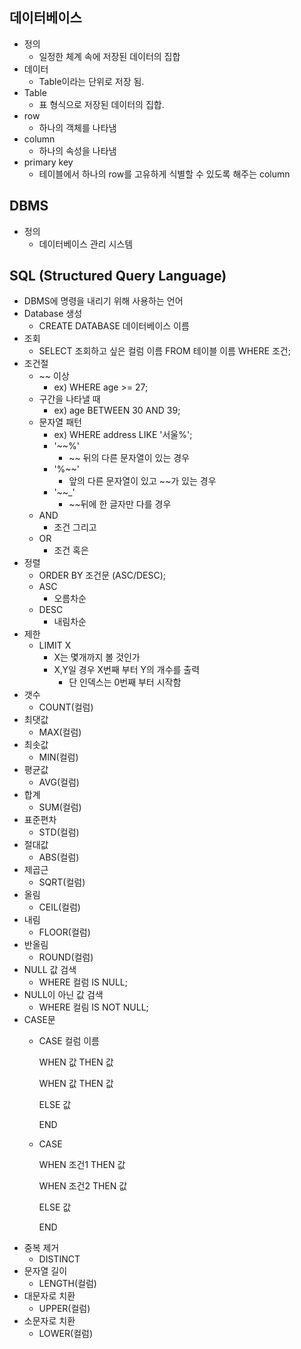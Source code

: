 데이터베이스
---
- 정의 
    - 일정한 체계 속에 저장된 데이터의 집합
- 데이터
    - Table이라는 단위로 저장 됨.
- Table
    - 표 형식으로 저장된 데이터의 집합.
- row
    - 하나의 객체를 나타냄
- column
    - 하나의 속성을 나타냄
- primary key
    - 테이블에서 하나의 row를 고유하게 식별할 수 있도록 해주는 column    

DBMS
---
- 정의
    - 데이터베이스 관리 시스템

SQL (Structured Query Language)
--- 
- DBMS에 명령을 내리기 위해 사용하는 언어
- Database 생성
    - CREATE DATABASE 데이터베이스 이름
- 조회
    - SELECT 조회하고 싶은 컬럼 이름 FROM 테이블 이름 WHERE 조건;
- 조건절
    - ~~ 이상
        - ex) WHERE age >= 27;
    - 구간을 나타낼 때
        - ex) age BETWEEN 30 AND 39;
    - 문자열 패턴
        - ex) WHERE address LIKE '서울%';
        - '~~%'
            - ~~ 뒤의 다른 문자열이 있는 경우
        - '%~~'
            - 앞의 다른 문자열이 있고 ~~가 있는 경우
        - '~~_'
            - ~~뒤에 한 글자만 다를 경우
    - AND
        - 조건 그리고
    - OR
        - 조건 혹은
- 정렬
    - ORDER BY 조건문 (ASC/DESC);
    - ASC
        - 오름차순
    - DESC
        - 내림차순
- 제한
    - LIMIT X
        - X는 몇개까지 볼 것인가
        - X,Y일 경우 X번째 부터 Y의 개수를 출력
            - 단 인덱스는 0번째 부터 시작함
- 갯수
    - COUNT(컬럼)
- 최댓값
    - MAX(컬럼)
- 최솟값
    - MIN(컬럼)
- 평균값
    - AVG(컬럼)
- 합계
    - SUM(컬럼)
- 표준편차
    - STD(컬럼)
- 절대값
    - ABS(컬럼)
- 제곱근
    - SQRT(컬럼)
- 올림
    - CEIL(컬럼)
- 내림
    - FLOOR(컬럼)
- 반올림
    - ROUND(컬럼)
- NULL 값 검색
    - WHERE 컬럼 IS NULL;
- NULL이 아닌 값 검색
    - WHERE 컬림 IS NOT NULL;
- CASE문
    - CASE 컬럼 이름 
        
        WHEN 값 THEN 값 
        
        WHEN 값 THEN 값
        
        ELSE 값
      
      END
    
    - CASE 
        
        WHEN 조건1 THEN 값
        
        WHEN 조건2 THEN 값
        
        ELSE 값
        
      END 
- 중복 제거
    - DISTINCT
- 문자열 길이
    - LENGTH(컬럼)
- 대문자로 치환
    - UPPER(컬럼)
- 소문자로 치환
    - LOWER(컬럼)
    